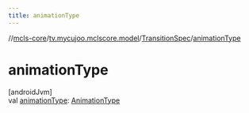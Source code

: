 ```yaml
---
title: animationType
---
```

//[mcls-core](../../../index.html)/[tv.mycujoo.mclscore.model](../index.html)/[TransitionSpec](index.html)/[animationType](animation-type.html)



# animationType



[androidJvm]\
val [animationType](animation-type.html): [AnimationType](../../tv.mycujoo.mclscore.entity/-animation-type/index.html)




